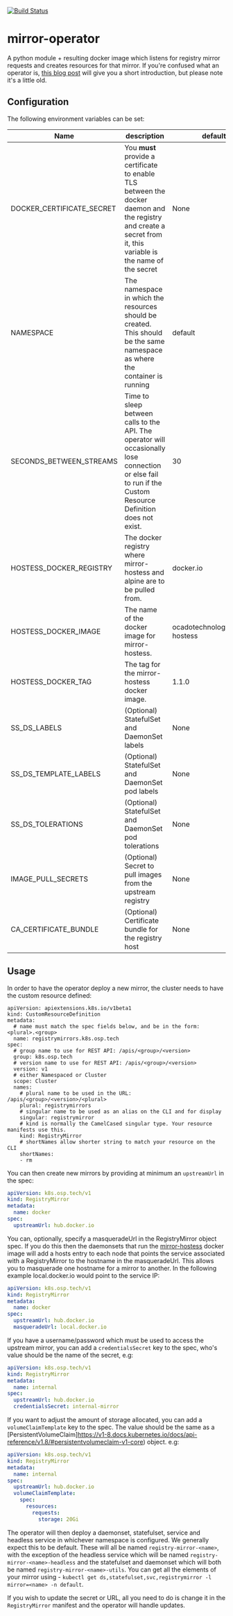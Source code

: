 [![Build Status](https://travis-ci.org/ocadotechnology/mirror-operator.svg?branch=master)](https://travis-ci.org/ocadotechnology/mirror-operator)

# mirror-operator
A python module + resulting docker image which listens for registry mirror requests and creates resources for that mirror. 
If you're confused what an operator is, [this blog post][operators] will give you a short introduction, but please note it's a little old.

## Configuration
The following environment variables can be set:

Name | description | default 
--- | --- | --- 
DOCKER_CERTIFICATE_SECRET | You **must** provide a certificate to enable TLS between the docker daemon and the registry and create a secret from it, this variable is the name of the secret | None
NAMESPACE | The namespace in which the resources should be created. This should be the same namespace as where the container is running | default 
SECONDS_BETWEEN_STREAMS | Time to sleep between calls to the API. The operator will occasionally lose connection or else fail to run if the Custom Resource Definition does not exist. | 30
HOSTESS_DOCKER_REGISTRY | The docker registry where mirror-hostess and alpine are to be pulled from. | docker.io
HOSTESS_DOCKER_IMAGE | The name of the docker image for mirror-hostess. | ocadotechnology/mirror-hostess
HOSTESS_DOCKER_TAG | The tag for the mirror-hostess docker image. | 1.1.0
SS_DS_LABELS | (Optional) StatefulSet and DaemonSet labels | None
SS_DS_TEMPLATE_LABELS | (Optional) StatefulSet and DaemonSet pod labels | None
SS_DS_TOLERATIONS | (Optional) StatefulSet and DaemonSet pod tolerations | None
IMAGE_PULL_SECRETS | (Optional) Secret to pull images from the upstream registry | None
CA_CERTIFICATE_BUNDLE | (Optional) Certificate bundle for the registry host  | None

## Usage
In order to have the operator deploy a new mirror, the cluster needs to have the custom resource defined:
```
apiVersion: apiextensions.k8s.io/v1beta1
kind: CustomResourceDefinition
metadata:
  # name must match the spec fields below, and be in the form: <plural>.<group>
  name: registrymirrors.k8s.osp.tech
spec:
  # group name to use for REST API: /apis/<group>/<version>
  group: k8s.osp.tech
  # version name to use for REST API: /apis/<group>/<version>
  version: v1
  # either Namespaced or Cluster
  scope: Cluster
  names:
    # plural name to be used in the URL: /apis/<group>/<version>/<plural>
    plural: registrymirrors
    # singular name to be used as an alias on the CLI and for display
    singular: registrymirror
    # kind is normally the CamelCased singular type. Your resource manifests use this.
    kind: RegistryMirror
    # shortNames allow shorter string to match your resource on the CLI
    shortNames:
    - rm

```

You can then create new mirrors by providing at minimum an `upstreamUrl` in the spec:
```yaml
apiVersion: k8s.osp.tech/v1
kind: RegistryMirror
metadata:
  name: docker
spec:
  upstreamUrl: hub.docker.io
```

You can, optionally, specify a masqueradeUrl in the RegistryMirror object spec. If you do this then the daemonsets that run the [mirror-hostess][mirror-hostess] docker image will add a hosts entry to each node that points the service associated with a RegistryMirror to the hostname in the masqueradeUrl. This allows you to masquerade one hostname for a mirror to another. In the following example local.docker.io would point to the service IP:

```yaml
apiVersion: k8s.osp.tech/v1
kind: RegistryMirror
metadata:
  name: docker
spec:
  upstreamUrl: hub.docker.io
  masqueradeUrl: local.docker.io
```

If you have a username/password which must be used to access the upstream mirror, you can add a `credentialsSecret` key to the spec, who's value should
be the name of the secret, e.g:
```yaml
apiVersion: k8s.osp.tech/v1
kind: RegistryMirror
metadata:
  name: internal
spec:
  upstreamUrl: hub.docker.io
  credentialsSecret: internal-mirror
```

If you want to adjust the amount of storage allocated, you can add a `volumeClaimTemplate` key to the spec. The value should be the same as a [PersistentVolumeClaim]https://v1-8.docs.kubernetes.io/docs/api-reference/v1.8/#persistentvolumeclaim-v1-core) object. e.g:
```yaml
apiVersion: k8s.osp.tech/v1
kind: RegistryMirror
metadata:
  name: internal
spec:
  upstreamUrl: hub.docker.io
  volumeClaimTemplate:
    spec:
      resources:
        requests:
          storage: 20Gi
```

The operator will then deploy a daemonset, statefulset, service and headless service in whichever namespace is configured. We generally expect this to be default. These will all be named `registry-mirror-<name>`, with the exception of the headless service which will be named `registry-mirror-<name>-headless` and the statefulset and daemonset which will both be named `registry-mirror-<name>-utils`.
You can get all the elements of your mirror using - `kubectl get ds,statefulset,svc,registrymirror -l mirror=<name> -n default`.

If you wish to update the secret or URL, all you need to do is change it in the `RegistryMirror` manifest and the operator will handle updates. 

[operators]: https://coreos.com/blog/introducing-operators.html
[mirror-hostess]: https://github.com/ocadotechnology/mirror-hostess
